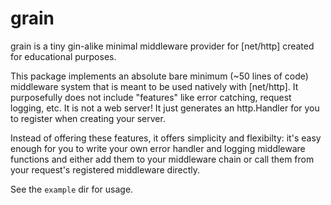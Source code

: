 # grain

grain is a tiny gin-alike minimal middleware provider for [net/http] created
for educational purposes.

This package implements an absolute bare minimum (~50 lines of code) middleware
system that is meant to be used natively with [net/http]. It purposefully does
not include "features" like error catching, request logging, etc. It is not a
web server! It just generates an http.Handler for you to register when creating
your server.

Instead of offering these features, it offers simplicity and flexibilty: it's
easy enough for you to write your own error handler and logging middleware
functions and either add them to your middleware chain or call them from your
request's registered middleware directly.

See the `example` dir for usage.
